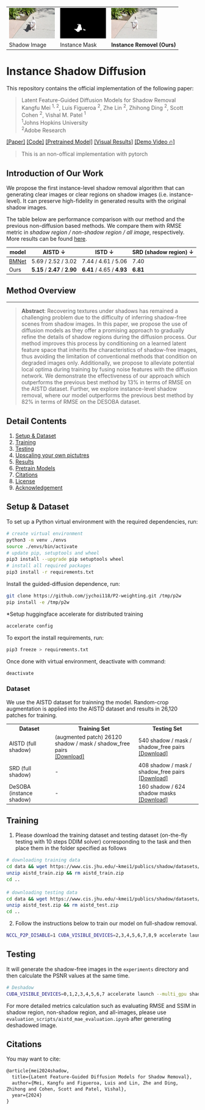 <table>
  <tr>
    <td><img src='figs/web-shadow0578.jpg' width="120px" /></td>
    <td><img src='figs/web-shadow0578_mask.png' width="120px" /></td>
    <td><img src='figs/web-shadow0578_ours.png' width="120px"/></td> 
  </tr>
  <tr>
  <td>Shadow Image</td>
  <td>Instance Mask</td>
  <td><b>Instance Removel (Ours)</b></td>
  </tr>
</table>

# Instance Shadow Diffusion
This repository contains the official implementation of the following paper:
> Latent Feature-Guided Diffusion Models for Shadow Removal <br>
> Kangfu Mei <sup>1, 2</sup>, Luis Figueroa <sup>2</sup>, Zhe Lin <sup>2</sup>, Zhihong Ding <sup>2</sup>, Scott Cohen <sup>2</sup>, Vishal M. Patel <sup>1</sup>  <br>
> <sup>1</sup>Johns Hopkins University <br>
> <sup>2</sup>Adobe Research <br>

[\[Paper\]](https://kfmei.page/shadow-diffusion/instance_shadow.pdf) [\[Code\]](https://github.com/MKFMIKU/Instance-Shadow-Diffusion) [\[Pretrained Model\]](#pretrain-models) [\[Visual Results\]]() [\[Demo Video 🔥\]](https://www.youtube.com/watch?v=WvWBoOZR208)

> This is an non-offical implementation with pytorch

## Introduction of Our Work
We propose the first instance-level shadow removal algorithm that can generating clear images or clear regions on shadow images (i.e. instance-level).
It can preserve high-fidelity in generated results with the original shadow images.


The table below are performance comparison with our method and the previous non-diffusion based methods. We compare them with RMSE metric in *shadow region / non-shadow region / all image*, respectively. More results can be found [here](#result).

| model          | AISTD &darr; | ISTD &darr; | SRD (shadow region)  &darr; |
|----------------|-------|--------|--------|
| [BMNet](https://github.com/KevinJ-Huang/BMNet) | 5.69 / 2.52 / 3.02 | 7.44 / 4.61 / 5.06 | 7.40 |
| Ours | **5.15** / **2.47** / **2.90** | **6.41** / 4.65 / **4.93**  | **6.81** |


## Method Overview
<!-- <p align="center"> <img width="1000" src="figs/simple_compare.png"> </p> -->


---

> <b>Abstract</b>: Recovering textures under shadows has remained a challenging problem due to the difficulty of inferring shadow-free scenes from shadow images. In this paper, we propose the use of diffusion models as they offer a promising approach to gradually refine the details of shadow regions during the diffusion process. Our method improves this process by conditioning on a learned latent feature space that inherits the characteristics of shadow-free images, thus avoiding the limitation of conventional methods that condition on degraded images only. Additionally, we propose to alleviate potential local optima during training by fusing noise features with the diffusion network. We demonstrate the effectiveness of our approach which outperforms the previous best method by 13\% in terms of RMSE on the AISTD dataset. Further, we explore instance-level shadow removal, where our model outperforms the previous best method by 82\% in terms of RMSE on the DESOBA dataset.

## Detail Contents
1. [Setup & Dataset](#setup--dataset)
2. [Training](#Training)
3. [Testing](#Testing)
4. [Upscaling your own pictutres](#inferring-your-own-lr-pictures)
5. [Results](#results)
6. [Pretrain Models](#pretrain-models)
7. [Citations](#citations)
8. [License](#license)
9. [Acknowledgement](#acknowledgement)

## Setup & Dataset

To set up a Python virtual environment with the required dependencies, run:
```bash
# create virtual environment
python3 -m venv ./envs
source ./envs/bin/activate
# update pip, setuptools and wheel
pip3 install --upgrade pip setuptools wheel
# install all required packages
pip3 install -r requirements.txt
```

Install the guided-diffusion dependence, run:
```bash
git clone https://github.com/jychoi118/P2-weighting.git /tmp/p2w
pip install -e /tmp/p2w
```

*Setup huggingface accelerate for distributed training
```bash
accelerate config
```

To export the install requirements, run:
```bash
pip3 freeze > requirements.txt
```

Once done with virtual environment, deactivate with command:
```bash
deactivate
```

### Dataset
We use the AISTD dataset for trainning the model. Random-crop augmentation is applied into the AISTD dataset and results in 26,120 patches for training.
<table>
  <tr>
    <th>Dataset</th>
    <th>Training Set </th> 
    <th>Testing Set</th>
  </tr>
  <tr>
    <td>AISTD (full shadow)</td>
    <td> (augmented patch) 26120 shadow / mask / shadow_free pairs
    <br> 
    <a href="https://www.cis.jhu.edu/~kmei1/publics/shadow/datasets/aistd_train.zip">[Download]</a> 
    </td>
    </td>
    <td> 540 shadow / mask / shadow_free pairs
    <br> 
    <a href="https://www.cis.jhu.edu/~kmei1/publics/shadow/datasets/aistd_test.zip">[Download]</a> 
    </td>
  </tr>
  <tr>
    <td>SRD (full shadow)</td>
    <td>-</td>
    <td> 408 shadow / mask / shadow_free pairs
    <br>
    <a href="https://www.cis.jhu.edu/~kmei1/publics/shadow/datasets/srd_test.zip">[Download]</a>
    </td>
  </tr>
  <tr>
    <td>DeSOBA (instance shadow)</td>
    <td>-</td>
    <td>160 shadow / 624 shadow masks
    <br>
    <a href="https://www.cis.jhu.edu/~kmei1/publics/shadow/datasets/desoba_test.zip">
    [Download]
    </a>
    </td>
  </tr>
</table>

## Training
1. Please download the training dataset and testing dataset (on-the-fly testing with 10 steps DDIM solver) corresponding to the task and then place them in the folder specified as follows
```bash
# downloading training data 
cd data && wget https://www.cis.jhu.edu/~kmei1/publics/shadow/datasets/aistd_train.zip
unzip aistd_train.zip && rm aistd_train.zip
cd ..

# downloading testing data
cd data && wget https://www.cis.jhu.edu/~kmei1/publics/shadow/datasets/aistd_test.zip
unzip aistd_test.zip && rm aistd_test.zip
cd ..
```

2. Follow the instructions below to train our model on full-shadow removal.

```bash
NCCL_P2P_DISABLE=1 CUDA_VISIBLE_DEVICES=2,3,4,5,6,7,8,9 accelerate launch --multi_gpu shadow_aistd_train.py
```

##  Testing
It will generate the shadow-free images in the `experiments` directory and then calculate the PSNR values at the same time. 
```bash
# Deshadow
CUDA_VISIBLE_DEVICES=0,1,2,3,4,5,6,7 accelerate launch --multi_gpu shadow_aistd_test.py
```

For more detailed metrics calculation such as evaluating RMSE and SSIM in shadow region, non-shadow region, and all-images, please use `evaluation_scripts/aistd_mae_evaluation.ipynb` after generating deshadowed image.

## Citations
You may want to cite:
```
@article{mei2024shadow,
  title={Latent Feature-Guided Diffusion Models for Shadow Removal},
  author={Mei, Kangfu and Figueroa, Luis and Lin, Zhe and Ding, Zhihong and Cohen, Scott and Patel, Vishal},
  year={2024}
}
```
